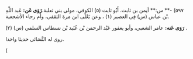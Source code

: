 ٥٩٧) -** س:** أيمن بن ثابت. أَبُو ثابت (٥) الكوفي، مولى بني ثعلبة.**رَوَى عَن:** عَبد اللَّهِ بْن عباس (س) فِي العصير (١) ، وعن يَعْلَى ابن مرة الثقفي، وأم رجاء الأشجعية.

**رَوَى عَنه:** عامر الشعبي، وأبو يعفور عَبْد الرحمن بْن عُبَيد بْن نسطاس السلمي (س) (٢) .

روى له النَّسَائي حديثا واحدا.

(